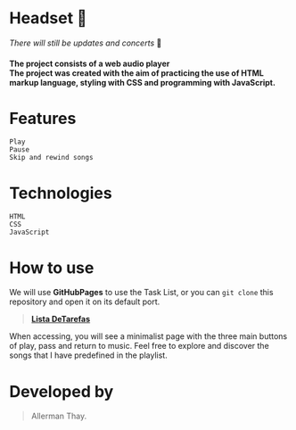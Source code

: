 # Headset 🎵
*_There will still be updates and concerts_*  💼 
#### The project consists of a web audio player <br> The project was created with the aim of practicing the use of HTML markup language, styling with CSS and programming with JavaScript.
 ####

# Features
  
    Play
    Pause
    Skip and rewind songs
    
# Technologies

    HTML
    CSS
    JavaScript
    
# How to use

We will use **GitHubPages** to use the Task List, or you can `git clone` this repository and open it on its default port.

> [**Lista DeTarefas**](https://allerman.github.io/_headset_/)
    
When accessing, you will see a minimalist page with the three main buttons of play, pass and return to music.
Feel free to explore and discover the songs that I have predefined in the playlist.

# Developed by
 > Allerman Thay.

